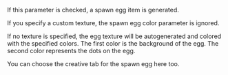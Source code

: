 If this parameter is checked, a spawn egg item is generated.

If you specify a custom texture, the spawn egg color parameter is ignored.

If no texture is specified, the egg texture will be autogenerated and colored with the specified colors.
The first color is the background of the egg.
The second color represents the dots on the egg.

You can choose the creative tab for the spawn egg here too.